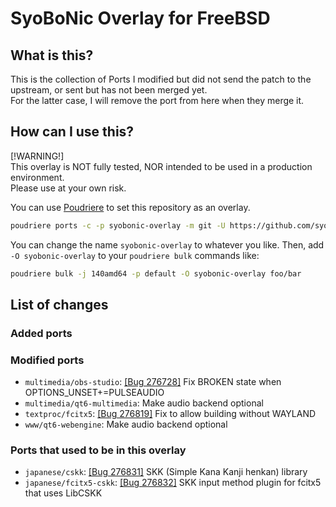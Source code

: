 # SyoBoNic Overlay for FreeBSD

## What is this?

This is the collection of Ports I modified but did not send the patch to the upstream, or sent but has not been merged yet.  
For the latter case, I will remove the port from here when they merge it.

## How can I use this?

\[!WARNING!\]  
This overlay is NOT fully tested, NOR intended to be used in a production environment.  
Please use at your own risk.

You can use [Poudriere](https://github.com/freebsd/poudriere) to set this repository as an overlay.
   
```sh
poudriere ports -c -p syobonic-overlay -m git -U https://github.com/syobocat/syobonic-overlay_freebsd.git
```
   
You can change the name `syobonic-overlay` to whatever you like.
Then, add `-O syobonic-overlay` to your `poudriere bulk` commands like:
   
```sh
poudriere bulk -j 140amd64 -p default -O syobonic-overlay foo/bar
```

## List of changes

### Added ports

### Modified ports

- `multimedia/obs-studio`: [\[Bug 276728\]](https://bugs.freebsd.org/bugzilla/show_bug.cgi?id=276728) Fix BROKEN state when OPTIONS_UNSET+=PULSEAUDIO
- `multimedia/qt6-multimedia`: Make audio backend optional
- `textproc/fcitx5`: [\[Bug 276819\]](https://bugs.freebsd.org/bugzilla/show_bug.cgi?id=276819) Fix to allow building without WAYLAND
- `www/qt6-webengine`: Make audio backend optional

### Ports that used to be in this overlay

- `japanese/cskk`: [\[Bug 276831\]](https://bugs.freebsd.org/bugzilla/show_bug.cgi?id=276831) SKK (Simple Kana Kanji henkan) library
- `japanese/fcitx5-cskk`: [\[Bug 276832\]](https://bugs.freebsd.org/bugzilla/show_bug.cgi?id=276832) SKK input method plugin for fcitx5 that uses LibCSKK
